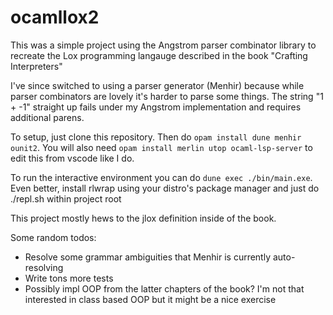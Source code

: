 # ocamllox2

This was a simple project using the Angstrom parser combinator library to recreate the Lox programming langauge described in the book "Crafting Interpreters"

I've since switched to using a parser generator (Menhir) because while parser combinators are lovely it's harder to parse some things. The string "1 + -1" straight up fails under my Angstrom implementation and requires additional parens.

To setup, just clone this repository. Then do `opam install dune menhir ounit2`. 
You will also need `opam install merlin utop ocaml-lsp-server` to edit this from vscode like I do.

To run the interactive environment you can do `dune exec ./bin/main.exe`.
Even better, install rlwrap using your distro's package manager and just do ./repl.sh within project root

This project mostly hews to the jlox definition inside of the book.

Some random todos:
- Resolve some grammar ambiguities that Menhir is currently auto-resolving
- Write tons more tests
- Possibly impl OOP from the latter chapters of the book? I'm not that interested in class based OOP but
  it might be a nice exercise

